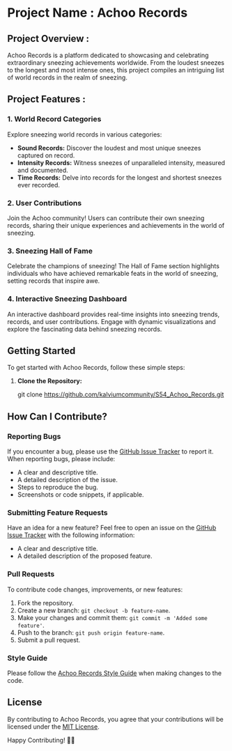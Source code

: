 # Project Name : Achoo Records

## Project Overview :

Achoo Records is a platform dedicated to showcasing and celebrating extraordinary sneezing achievements worldwide. From the loudest sneezes to the longest and most intense ones, this project compiles an intriguing list of world records in the realm of sneezing.

## Project Features :

### 1. World Record Categories

Explore sneezing world records in various categories:

- **Sound Records:** Discover the loudest and most unique sneezes captured on record.
- **Intensity Records:** Witness sneezes of unparalleled intensity, measured and documented.
- **Time Records:** Delve into records for the longest and shortest sneezes ever recorded.

### 2. User Contributions

Join the Achoo community! Users can contribute their own sneezing records, sharing their unique experiences and achievements in the world of sneezing.

### 3. Sneezing Hall of Fame

Celebrate the champions of sneezing! The Hall of Fame section highlights individuals who have achieved remarkable feats in the world of sneezing, setting records that inspire awe.

### 4. Interactive Sneezing Dashboard

An interactive dashboard provides real-time insights into sneezing trends, records, and user contributions. Engage with dynamic visualizations and explore the fascinating data behind sneezing records.

## Getting Started

To get started with Achoo Records, follow these simple steps:

1. **Clone the Repository:**

   git clone https://github.com/kalviumcommunity/S54_Achoo_Records.git

## How Can I Contribute?

### Reporting Bugs

If you encounter a bug, please use the [GitHub Issue Tracker](https://github.com/kalviumcommunity/S54_Achoo_Records.git) to report it. When reporting bugs, please include:

- A clear and descriptive title.
- A detailed description of the issue.
- Steps to reproduce the bug.
- Screenshots or code snippets, if applicable.

### Submitting Feature Requests

Have an idea for a new feature? Feel free to open an issue on the [GitHub Issue Tracker](https://github.com/kalviumcommunity/S54_Achoo_Records.git) with the following information:

- A clear and descriptive title.
- A detailed description of the proposed feature.

### Pull Requests

To contribute code changes, improvements, or new features:

1. Fork the repository.
2. Create a new branch: `git checkout -b feature-name`.
3. Make your changes and commit them: `git commit -m 'Added some feature'`.
4. Push to the branch: `git push origin feature-name`.
5. Submit a pull request.

### Style Guide

Please follow the [Achoo Records Style Guide](STYLE_GUIDE.md) when making changes to the code.

## License

By contributing to Achoo Records, you agree that your contributions will be licensed under the [MIT License](sakasr23040912).

Happy Contributing! 🤧🚀